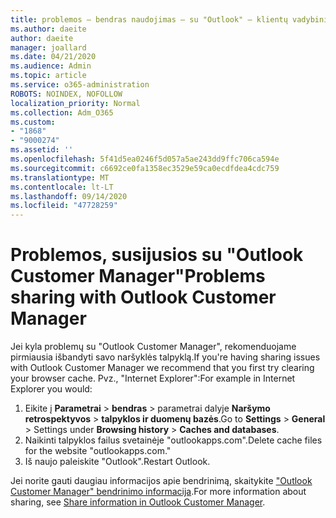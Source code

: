 ```yaml
---
title: problemos – bendras naudojimas – su "Outlook" – klientų vadybininku
ms.author: daeite
author: daeite
manager: joallard
ms.date: 04/21/2020
ms.audience: Admin
ms.topic: article
ms.service: o365-administration
ROBOTS: NOINDEX, NOFOLLOW
localization_priority: Normal
ms.collection: Adm_O365
ms.custom:
- "1868"
- "9000274"
ms.assetid: ''
ms.openlocfilehash: 5f41d5ea0246f5d057a5ae243dd9ffc706ca594e
ms.sourcegitcommit: c6692ce0fa1358ec3529e59ca0ecdfdea4cdc759
ms.translationtype: MT
ms.contentlocale: lt-LT
ms.lasthandoff: 09/14/2020
ms.locfileid: "47728259"
---
```

# <a name="problems-sharing-with-outlook-customer-manager"></a><span data-ttu-id="1bb09-102">Problemos, susijusios su "Outlook Customer Manager"</span><span class="sxs-lookup"><span data-stu-id="1bb09-102">Problems sharing with Outlook Customer Manager</span></span>

<span data-ttu-id="1bb09-103">Jei kyla problemų su "Outlook Customer Manager", rekomenduojame pirmiausia išbandyti savo naršyklės talpyklą.</span><span class="sxs-lookup"><span data-stu-id="1bb09-103">If you're having sharing issues with Outlook Customer Manager we recommend that you first try clearing your browser cache.</span></span> <span data-ttu-id="1bb09-104">Pvz., "Internet Explorer":</span><span class="sxs-lookup"><span data-stu-id="1bb09-104">For example in Internet Explorer you would:</span></span>

1. <span data-ttu-id="1bb09-105">Eikite į **Parametrai**  >  **bendras** > parametrai dalyje **Naršymo retrospektyvos**  >  **talpyklos ir duomenų bazės**.</span><span class="sxs-lookup"><span data-stu-id="1bb09-105">Go to **Settings** > **General** > Settings under **Browsing history** > **Caches and databases**.</span></span>
2. <span data-ttu-id="1bb09-106">Naikinti talpyklos failus svetainėje "outlookapps.com".</span><span class="sxs-lookup"><span data-stu-id="1bb09-106">Delete cache files for the website "outlookapps.com."</span></span>
3. <span data-ttu-id="1bb09-107">Iš naujo paleiskite "Outlook".</span><span class="sxs-lookup"><span data-stu-id="1bb09-107">Restart Outlook.</span></span>

<span data-ttu-id="1bb09-108">Jei norite gauti daugiau informacijos apie bendrinimą, skaitykite ["Outlook Customer Manager" bendrinimo informacija](https://support.office.com/article/4f26cc69-67da-4cd5-b344-02d1a4799310%20).</span><span class="sxs-lookup"><span data-stu-id="1bb09-108">For more information about sharing, see [Share information in Outlook Customer Manager](https://support.office.com/article/4f26cc69-67da-4cd5-b344-02d1a4799310%20).</span></span>